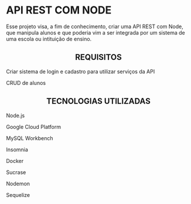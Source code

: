 #                   API REST COM NODE

<p> Esse projeto visa, a fim de conhecimento, criar uma API REST com Node, que manipula alunos e que poderia vim a ser integrada por um sistema de uma escola ou intituição de ensino. </p>

<h2 align = "center"> REQUISITOS</h1>

<p> Criar sistema de login e cadastro para utilizar serviços da API</p>
<p> CRUD de alunos</p>

<h2 align = "center"> TECNOLOGIAS UTILIZADAS </h1>

<p> Node.js</p>
<p> Google Cloud Platform</p>
<p> MySQL Workbench</p>
<p> Insomnia</p>
<p> Docker</p>
<p> Sucrase</p>
<p> Nodemon</p>
<p> Sequelize</p>

